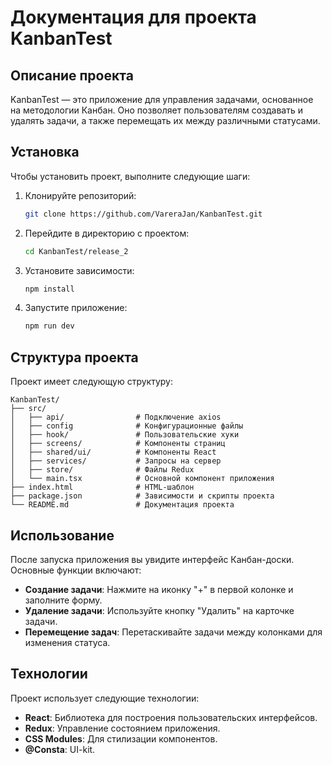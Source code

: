 
# Документация для проекта KanbanTest

## Описание проекта

KanbanTest — это приложение для управления задачами, основанное на методологии Канбан. Оно позволяет пользователям создавать и удалять задачи, а также перемещать их между различными статусами.

## Установка

Чтобы установить проект, выполните следующие шаги:

1. Клонируйте репозиторий:
   ```bash
   git clone https://github.com/VareraJan/KanbanTest.git
   ```

2. Перейдите в директорию с проектом:
   ```bash
   cd KanbanTest/release_2
   ```

3. Установите зависимости:
   ```bash
   npm install
   ```

4. Запустите приложение:
   ```bash
   npm run dev
   ```

## Структура проекта

Проект имеет следующую структуру:

```
KanbanTest/
├── src/
│   ├── api/                # Подключение axios
│   ├── config              # Конфигурационные файлы
│   ├── hook/               # Пользовательские хуки
│   ├── screens/            # Компоненты страниц
│   ├── shared/ui/          # Компоненты React
│   ├── services/           # Запросы на сервер
│   ├── store/              # Файлы Redux
│   └── main.tsx            # Основной компонент приложения
├── index.html              # HTML-шаблон
├── package.json            # Зависимости и скрипты проекта
└── README.md               # Документация проекта
```

## Использование

После запуска приложения вы увидите интерфейс Канбан-доски. Основные функции включают:

- **Создание задачи**: Нажмите на иконку "+" в первой колонке и заполните форму.
- **Удаление задачи**: Используйте кнопку "Удалить" на карточке задачи.
- **Перемещение задач**: Перетаскивайте задачи между колонками для изменения статуса.

## Технологии

Проект использует следующие технологии:

- **React**: Библиотека для построения пользовательских интерфейсов.
- **Redux**: Управление состоянием приложения.
- **CSS Modules**: Для стилизации компонентов.
- **@Consta**: UI-kit.
